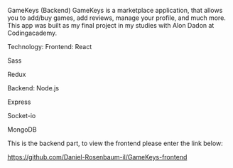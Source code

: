 GameKeys (Backend)
GameKeys is a marketplace application, that allows you to add/buy games, add reviews, manage your profile, and much more. This app was built as my final project in my studies with Alon Dadon at Codingacademy.

Technology:
Frontend:
React

Sass

Redux

Backend:
Node.js

Express

Socket-io

MongoDB

This is the backend part, to view the frontend please enter the link below:

https://github.com/Daniel-Rosenbaum-il/GameKeys-frontend
